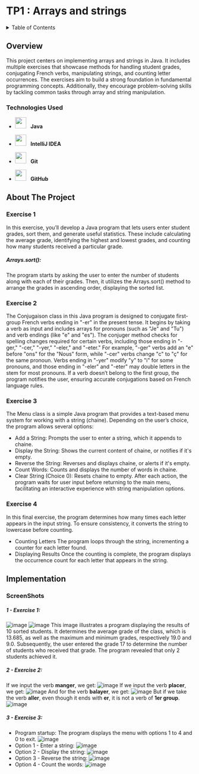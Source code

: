 # TP1 : Arrays and strings
<details>
  <summary>Table of Contents</summary>
  <ol>
    <li>
      <a href="#about-the-project">Overview</a>
      <ul>
        <li><a href="#built-with">Technologies Used</a></li>
      </ul>
    </li>
    <li>
      <a href="#about-the-project">About The Project</a>
      <ul>
        <li><a href="#built-with">Exercise 1 </a></li>
        <li><a href="#built-with">Exercise 2 </a></li>
        <li><a href="#built-with">Exercise 3 </a></li>
        <li><a href="#built-with">Exercise 4 </a></li>
      </ul>
    </li>
    <li>
      <a href="#getting-started">Implementation</a>
      <ul>
        <li><a href="#prerequisites">Screenshots</a></li>
      </ul>
    </li>
   
    
  </ol>
</details>



## Overview

This project centers on implementing arrays and strings in Java. It includes multiple exercises that showcase methods for handling student grades, conjugating French verbs, manipulating strings, and counting letter occurrences. The exercises aim to build a strong foundation in fundamental programming concepts. Additionally, they encourage problem-solving skills by tackling common tasks through array and string manipulation.


### Technologies Used

- <img src="https://upload.wikimedia.org/wikipedia/en/3/30/Java_programming_language_logo.svg" width="30" height="30"/> &nbsp;&nbsp;**Java**
- <img src="https://resources.jetbrains.com/storage/products/company/brand/logos/IntelliJ_IDEA_icon.svg" width="30" height="30"/> &nbsp;&nbsp;**IntelliJ IDEA**

- <img src="https://git-scm.com/images/logos/downloads/Git-Icon-1788C.png" width="30" height="30"/> &nbsp;&nbsp;**Git**
- <img src="https://github.githubassets.com/images/modules/logos_page/GitHub-Mark.png" width="30" height="30"/> &nbsp;&nbsp;**GitHub**

## About The Project

### Exercise 1
In this exercise, you’ll develop a Java program that lets users enter student grades, sort them, and generate useful statistics. These include calculating the average grade, identifying the highest and lowest grades, and counting how many students received a particular grade.
##### Arrays.sort():
The program starts by asking the user to enter the number of students along with each of their grades.
Then, it utilizes the Arrays.sort() method to arrange the grades in ascending order, displaying the sorted list.
### Exercise 2
The Conjugaison class in this Java program is designed to conjugate first-group French verbs ending in "-er" in the present tense. It begins by taking a verb as input and includes arrays for pronouns (such as "Je" and "Tu") and verb endings (like "e" and "es"). The conjuger method checks for spelling changes required for certain verbs, including those ending in "-ger," "-cer," "-yer," "-eler," and "-eter." For example, "-ger" verbs add an "e" before "ons" for the "Nous" form, while "-cer" verbs change "c" to "ç" for the same pronoun. Verbs ending in "-yer" modify "y" to "i" for some pronouns, and those ending in "-eler" and "-eter" may double letters in the stem for most pronouns. If a verb doesn’t belong to the first group, the program notifies the user, ensuring accurate conjugations based on French language rules.
### Exercise 3
The Menu class is a simple Java program that provides a text-based menu system for working with a string (chaine). Depending on the user’s choice, the program allows several options:

- Add a String: Prompts the user to enter a string, which it appends to chaine.
- Display the String: Shows the current content of chaine, or notifies if it's empty.
- Reverse the String: Reverses and displays chaine, or alerts if it's empty.
- Count Words: Counts and displays the number of words in chaine.
- Clear String (Choice 0): Resets chaine to empty.
After each action, the program waits for user input before returning to the main menu, facilitating an interactive experience with string manipulation options.
### Exercise 4
In this final exercise, the program determines how many times each letter appears in the input string. To ensure consistency, it converts the string to lowercase before counting.
- Counting Letters
The program loops through the string, incrementing a counter for each letter found.
- Displaying Results
Once the counting is complete, the program displays the occurrence count for each letter that appears in the string.
## Implementation
  ### ScreenShots
  ##### 1 - Exercise 1:
![image](https://github.com/user-attachments/assets/5b85c20a-6fc9-4133-9e56-9307f6498bda)  ![image](https://github.com/user-attachments/assets/8d5c2279-6ef7-47ae-9bcc-7af0a34b287d)
This image illustrates a program displaying the results of 10 sorted students. It determines the average grade of the class, which is 13.685, as well as the maximum and minimum grades, respectively 19.0 and 9.0. Subsequently, the user entered the grade 17 to determine the number of students who received that grade. The program revealed that only 2 students achieved it.
  ##### 2 - Exercise 2:
  If we input the verb **manger**, we get:
  ![image](https://github.com/user-attachments/assets/755dae2d-906b-4594-b699-0a116e8e9ef6)
  If we input the verb **placer**, we get:
  ![image](https://github.com/user-attachments/assets/2da7cd55-fd7a-4b75-9215-77773e72c5df)
  And for the verb **balayer**, we get:
  ![image](https://github.com/user-attachments/assets/d6a57df9-c46c-496e-a5b8-58eeba9c84fb)
  But if we take the verb **aller**, even though it ends with **er**, it is not a verb of **1er group**.
  ![image](https://github.com/user-attachments/assets/a38e415c-61ca-4d6d-a768-1c1db5140d4f)
   ##### 3 - Exercise 3:
   - Program startup: The program displays the menu with options 1 to 4 and 0 to exit.
   ![image](https://github.com/user-attachments/assets/6a6dfa3e-7ee9-454f-8502-308cab6696ac)
   - Option 1 - Enter a string:
   ![image](https://github.com/user-attachments/assets/a4cd623d-d18f-4c2a-b4cd-2f2883316dc2)
   - Option 2 - Display the string:
   ![image](https://github.com/user-attachments/assets/6c16826c-a557-4dfb-b9b3-00fe08fe71ca)
   - Option 3 - Reverse the string:
   ![image](https://github.com/user-attachments/assets/19ce9112-3dbe-4cc8-a66a-ee35a6318df9)
   - Option 4 - Count the words:
   ![image](https://github.com/user-attachments/assets/96b198fc-43e7-474a-aa79-fe1e836e27b2)







